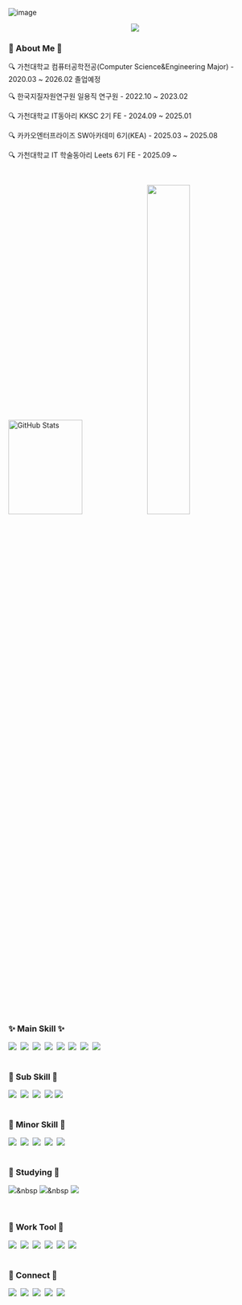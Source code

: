 ![image](https://github.com/user-attachments/assets/c12796aa-323e-4331-964a-42effb681f45)<!--타이틀 부분-->
<div align="center">
  <img src="https://capsule-render.vercel.app/api?type=venom&color=989898&height=300&section=header&text=KyeongJoon's&#160;GitHub&fontSize=80&fontColor=147bb7" />
</div>

<!--내용 부분-->
<h3 align="left">📌 About Me 📌 </h3>
<p align="left">🔍 가천대학교 컴퓨터공학전공(Computer Science&Engineering Major) - 2020.03 ~ 2026.02 졸업예정 </p>
<p align="left">🔍 한국지질자원연구원 일용직 연구원 - 2022.10 ~ 2023.02 </p>
<p align="left">🔍 가천대학교 IT동아리 KKSC 2기 FE - 2024.09 ~ 2025.01</p>
<p align="left">🔍 카카오엔터프라이즈 SW아카데미 6기(KEA) - 2025.03 ~ 2025.08 </p>
<p align="left">🔍 가천대학교 IT 학술동아리 Leets 6기 FE - 2025.09 ~ </p>
<!--<p align="left">🔍 픽셀로(pixelRo) Frontend Developer Intern - 2025.09 ~ </p>-->
<!--<p align="center">🔍 프론트엔드 개발자(Front-End Developer)</p>-->

<br>

<p align="left">
    <!--<img src="https://github-readme-stats-roan-theta-16.vercel.app/api?username=KyeongJooni&show_icons=true&include_all_commits=true&theme=algolia&hide_border=true&hide=contribs" width="54%" height="180px" alt="KyeongJoon's github stats" />-->
  <img src="https://github-readme-stats.vercel.app/api?username=KyeongJooni&show_icons=true&include_all_commits=true&theme=algolia&hide_border=true&hide=contribs" width="54%" height="188px" alt="GitHub Stats"/>
  <img src="http://mazassumnida.wtf/api/v2/generate_badge?boj=rudwns0224" width="41%"/>
  <!--<img src="https://github-readme-stats.vercel.app/api/top-langs/?username=KyeongJooni&layout=compact&theme=algolia&hide_border=true" width="36%" height="180px" alt="Top Langs"/>-->
</p>

<br>
<br>

<h3 align="left">✨ Main Skill ✨</h3>
<div align="left">
  <img src="https://img.shields.io/badge/JAVASCRIPT-F7DF1E.svg?style=for-the-badge&logo=javascript&logoColor=white" />&nbsp
  <img src="https://img.shields.io/badge/TypeScript-007ACC?style=for-the-badge&logo=typescript&logoColor=white" />&nbsp
  <img src="https://img.shields.io/badge/React-20232A?style=for-the-badge&logo=react&logoColor=61DAFB" />&nbsp
  <img src="https://img.shields.io/badge/vite-%23646CFF.svg?style=for-the-badge&logo=vite&logoColor=white" />&nbsp
  <img src="https://img.shields.io/badge/styled--components-DB7093?style=for-the-badge&logo=styled-components&logoColor=white" />&nbsp
  <img src="https://img.shields.io/badge/tailwindcss-%2338B2AC.svg?style=for-the-badge&logo=tailwind-css&logoColor=white" />&nbsp
  <img src="https://img.shields.io/badge/-React%20Query-FF4154?style=for-the-badge&logo=react%20query&logoColor=white" />&nbsp
  <img src="https://img.shields.io/badge/Zustand-18181B?style=for-the-badge&logo=zustand&logoColor=white" />


</div>
<br>

<h3 align="left">💫 Sub Skill 💫</h3>
<div align="left">
  <img src="https://img.shields.io/badge/Next-black?style=for-the-badge&logo=next.js&logoColor=white" />&nbsp
  <img src="https://img.shields.io/badge/HTML5-E34F26.svg?style=for-the-badge&logo=html5&logoColor=white" />&nbsp
  <img src="https://img.shields.io/badge/React%20Hook%20Form-%23EC5990.svg?style=for-the-badge&logo=reacthookform&logoColor=white" />&nbsp
  <img src="https://img.shields.io/badge/zod-%233068b7.svg?style=for-the-badge&logo=zod&logoColor=white" />
  <img src="https://img.shields.io/badge/yarn-%232C8EBB.svg?style=for-the-badge&logo=yarn&logoColor=white" />
</div>
<br>

<h3 align="left">💫 Minor Skill 💫</h3>
<div align="left">
  <img src="https://img.shields.io/badge/Node.js-43853D?style=for-the-badge&logo=node.js&logoColor=white" />&nbsp
  <img src="https://img.shields.io/badge/Dart-DC322F?style=for-the-badge&logo=dart&logoColor=white" />&nbsp
  <img src="https://img.shields.io/badge/Flutter-02569B?style=for-the-badge&logo=styled-components&logoColor=white" />&nbsp
  <img src="https://img.shields.io/badge/mysql-4479A1.svg?style=for-the-badge&logo=mysql&logoColor=white" />&nbsp
  <img src="https://img.shields.io/badge/ejs-%23B4CA65.svg?style=for-the-badge&logo=ejs&logoColor=black" />&nbsp
</div>
<br>

<h3 align="left">📖 Studying 📖</h3>
<div align="left">
  <!--<img src="https://img.shields.io/badge/vuejs-%2335495e.svg?style=for-the-badge&logo=vuedotjs&logoColor=%234FC08D" />&nbsp-->

  <img src="https://img.shields.io/badge/redux-%23593d88.svg?style=for-the-badge&logo=redux&logoColor=white" />&nbsp
  <img src="https://img.shields.io/badge/-Storybook-FF4785?style=for-the-badge&logo=storybook&logoColor=white" />&nbsp
  <img src="https://img.shields.io/badge/unity-%23000000.svg?style=for-the-badge&logo=unity&logoColor=white" />
  <!--<img src="https://img.shields.io/badge/unrealengine-%23313131.svg?style=for-the-badge&logo=unrealengine&logoColor=white" />&nbsp-->
</div>
<br>

<h3 align="left">💼 Work Tool 💼</h3>
<div align="left">
  <img src="https://img.shields.io/badge/github-%23121011.svg?style=for-the-badge&logo=github&logoColor=white" />&nbsp
  <img src="https://img.shields.io/badge/jira-%230A0FFF.svg?style=for-the-badge&logo=jira&logoColor=white" />&nbsp
  <img src="https://img.shields.io/badge/Slack-4A154B?style=for-the-badge&logo=slack&logoColor=white" />&nbsp
  <img src="https://img.shields.io/badge/confluence-%23172BF4.svg?style=for-the-badge&logo=confluence&logoColor=white" />&nbsp
  <img src="https://img.shields.io/badge/figma-F24E1E.svg?style=for-the-badge&logo=figma&logoColor=white" />&nbsp
  <img src="https://img.shields.io/badge/Notion-%23000000.svg?style=for-the-badge&logo=notion&logoColor=white" />
</div>
<br>

<!--<h3 align="left">💳 CERTIFICATE 💳</h3>
<div align="left">
</div>

<br>-->

<h3 align="left">📮 Connect 📮</h3>
<div align="left">
  <a href="https://instagram.com/l_k_joon/">
    <img src="https://img.shields.io/badge/Instagram-%23E4405F.svg?style=for-the-badge&logo=Instagram&logoColor=white"/></a>&nbsp
  <a href="mailto:rudwns0224@naver.com">
    <img src="https://img.shields.io/badge/Naver-03C75A?style=for-the-badge&logo=gmail&logoColor=white"/></a>&nbsp
  <a href="https://kyeongjooni.notion.site/18500b6571a8803a9a3cdaee20f1f876?source=copy_link">
    <img src="https://img.shields.io/badge/Portfolio-000000?style=for-the-badge&logo=notion&logoColor=white"/></a>&nbsp
  <a href="https://www.linkedin.com/in/kyeongjooni">
    <img src="https://img.shields.io/badge/linkedin-%230077B5.svg?style=for-the-badge&logo=linkedin&logoColor=white"/></a>&nbsp
  <!--<a href="mailto:rudwns0224@gachon.ac.kr">
    <img src="https://img.shields.io/badge/Gmail-D14836?style=for-the-badge&logo=gmail&logoColor=white"/></a>&nbsp-->
  <a href="https://rudwns0224.tistory.com/">
    <img src="https://img.shields.io/badge/Tistory-FF5A00?style=for-the-badge&logo=tistory&logoColor=white"></a>
</div>
